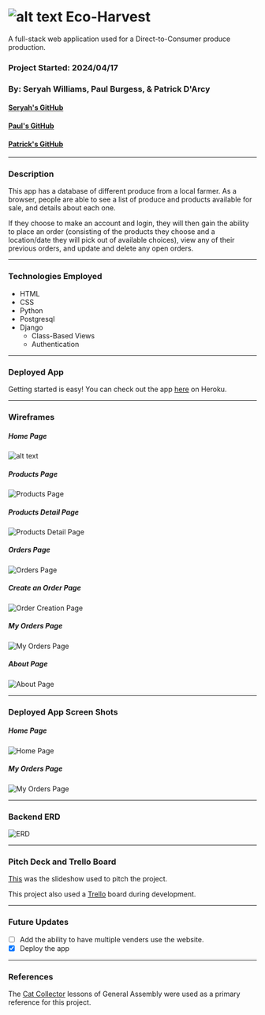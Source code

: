 # ![alt text](images/logo.png) Eco-Harvest
A full-stack web application used for a Direct-to-Consumer produce production.
### Project Started: 2024/04/17
### By: Seryah Williams, Paul Burgess, & Patrick D'Arcy
#### [Seryah's GitHub](https://github.com/SeryahWilliam) 
#### [Paul's GitHub](https://github.com/pauljburgess) 
#### [Patrick's GitHub](https://github.com/rela7e) 


***

### **Description**
This app has a database of different produce from a local farmer. As a browser, people are able to see a list of produce and products available for sale, and details about each one.

If they choose to make an account and login, they will then gain the ability to place an order (consisting of the products they choose and a location/date they will pick out of available choices), view any of their previous orders, and update and delete any open orders.

---

### **Technologies Employed**

- HTML 
- CSS
- Python
- Postgresql
- Django
    - Class-Based Views
    - Authentication

---

### **Deployed App**

Getting started is easy! You can check out the app [here]() on Heroku. 

---

### **Wireframes**

##### Home Page

![alt text](main_app/static/images/home.png)

##### Products Page

![Products Page](main_app/static/images/products.png)

##### Products Detail Page

![Products Detail Page](main_app/static/images/product_details.png)

##### Orders Page

![Orders Page](main_app/static/images/orders.png)

##### Create an Order Page

![Order Creation Page](main_app/static/images/create_order.png)

##### My Orders Page

![My Orders Page](main_app/static/images/my_orders.png)

##### About Page

![About Page](main_app/static/images/about.png)

---
### Deployed App Screen Shots

##### Home Page

![Home Page](main_app/static/images/home_ss.png)

##### My Orders Page

![My Orders Page](main_app/static/images/myorders_ss.png)


---
### Backend ERD

![ERD](main_app/static/images/ERD.png)

---
### Pitch Deck and Trello Board

[This](https://docs.google.com/presentation/d/1USgFQzdIMH2-mT0xAZy4SzwDUwPvVgptEIK0HRhRevg/edit?usp=sharing) was the slideshow used to pitch the project.

This project also used a [Trello](https://trello.com/b/fHnGf0q1/project-3) board during development.

---
### **Future Updates**

- [ ] Add the ability to have multiple venders use the website.
- [X] Deploy the app

---
### **References**

The [Cat Collector](https://generalassembly.instructure.com/courses/196/pages/django-urls-views-and-templates?module_item_id=8094) lessons of General Assembly were used as a primary reference for this project.
